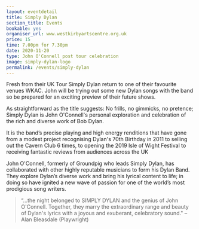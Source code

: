 ```yaml
---
layout: eventdetail
title: Simply Dylan
section_title: Events
bookable: yes
organiser_url: www.westkirbyartscentre.org.uk
price: 15
time: 7.00pm for 7.30pm
date: 2020-11-20
type: John O'Connell post tour celebration
image: simply-dylan-logo
permalink: /events/simply-dylan
---
```


Fresh from their UK Tour Simply Dylan return to one of their favourite venues WKAC. John will be trying out some new Dylan songs with the band so be prepared for an exciting preview of their future shows.

As straightforward as the title suggests: No frills, no gimmicks, no pretence; Simply Dylan is John O'Connell's personal exploration and celebration of the rich and diverse work of Bob Dylan.

It is the band’s precise playing and high energy renditions that have gone from a modest project recognising Dylan's 70th Birthday in 2011 to selling out the Cavern Club 6 times, to opening the 2019 Isle of Wight Festival to receiving fantastic reviews from audiences across the UK

John O'Connell, formerly of Groundpig who leads Simply Dylan, has collaborated with other highly reputable musicians to form his Dylan Band. They explore Dylan’s diverse work and bring his lyrical content to life; in doing so have ignited a new wave of passion for one of the world’s most prodigious song writers.

>“…the night belonged to SIMPLY DYLAN and the genius of John O'Connell. Together, they marry the extraordinary range and beauty of Dylan's lyrics with a joyous and exuberant, celebratory sound." – Alan Bleasdale (Playwright)
